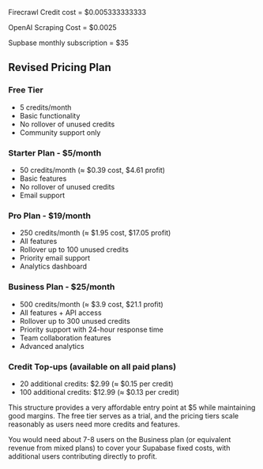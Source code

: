 Firecrawl Credit cost = $0.005333333333

OpenAI Scraping Cost = $0.0025

Supbase monthly subscription = $35

## Revised Pricing Plan

### Free Tier

- 5 credits/month
- Basic functionality
- No rollover of unused credits
- Community support only

### Starter Plan - $5/month

- 50 credits/month (≈ $0.39 cost, $4.61 profit)
- Basic features
- No rollover of unused credits
- Email support

### Pro Plan - $19/month

- 250 credits/month (≈ $1.95 cost, $17.05 profit)
- All features
- Rollover up to 100 unused credits
- Priority email support
- Analytics dashboard

### Business Plan - $25/month

- 500 credits/month (≈ $3.9 cost, $21.1 profit)
- All features + API access
- Rollover up to 300 unused credits
- Priority support with 24-hour response time
- Team collaboration features
- Advanced analytics

### Credit Top-ups (available on all paid plans)

- 20 additional credits: $2.99 (≈ $0.15 per credit)
- 100 additional credits: $12.99 (≈ $0.13 per credit)

This structure provides a very affordable entry point at $5 while maintaining good margins. The free tier serves as a trial, and the pricing tiers scale reasonably as users need more credits and features.

You would need about 7-8 users on the Business plan (or equivalent revenue from mixed plans) to cover your Supabase fixed costs, with additional users contributing directly to profit.
